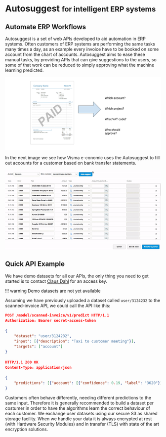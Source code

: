 # Autosuggest <small>for intelligent ERP systems</small>

## Automate ERP Workflows
Autosuggest is a set of web APIs developed to aid automation in ERP systems. Often customers of ERP systems are performing the same tasks many times a day, as an example every invoice have to be booked on some account from the chart of accounts.
Autosuggest aims to ease these manual tasks, by providing APIs that can give suggestions to the users, so some of that work can be reduced to simply approving what the machine learning predicted.

![asgt-explain](img/asgt-explained.png)

In the next image we see how Visma e-conomic uses the Autosuggest to fill out accounts for a customer based on bank transfer statements.

![asgt-demo](img/asgt-demo.gif)

## Quick API Example

We have demo datasets for all our APIs, the only thing you need to get started is to contact [Claus Dahl](mailto:claus.dahl@visma.com) for an access key.

!!! warning
    Demo datasets are not yet available

Assuming we have previously uploaded a dataset called `user/3124232` to the scanned-invoice API, we could call the API like this:

```json
POST /model/scanned-invoice/v1/predict HTTP/1.1
Authorization: Bearer secret-access-token

{
    "dataset": "user/3124232",
    "input": [{"description": "Taxi to customer meeting"}],
    "targets": ["account"]
}

HTTP/1.1 200 OK
Content-Type: application/json

{
    "predictions": [{"account": [{"confidence": 0.19, "label": "3620"}]}]
}
```

Customers often behave differently, needing different predictions to the same input. Therefore it is generally recommended to build a dataset per costumer in order to have the algorithms learn the correct behaviour of each customer.
We exchange user datasets using our secure S3 as shared storage facility. When we handle your data it is always encrypted at rest (with Hardware Security Modules) and in transfer (TLS) with state of the art encryption solutions.
